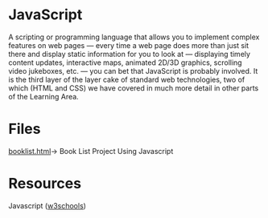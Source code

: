 # JavaScript

A scripting or programming language that allows you to implement complex features on web pages — every time a web page does more than
just sit there and display static information for you to look at — displaying timely content updates, interactive maps, animated 2D/3D graphics, 
scrolling video jukeboxes, etc. — you can bet that JavaScript is probably involved. It is the third layer of the layer
cake of standard web technologies, two of which (HTML and CSS) we have covered in much more detail in other parts of the Learning Area.

# Files
[booklist.html](file:///J:/web%20design%20by%20faisal%20sir%20(beacon)/outtsourcing%20cource%20by%20faisal%20sir/Project%20Given%20Github/js%20class%209-project%20update%20(nipa)/booklist.html)-> Book List Project Using Javascript

# Resources

Javascript ([w3schools]( https://www.w3schools.com/js/default.asp ))
